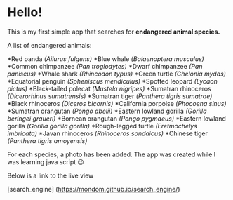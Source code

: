 # Hello!
This is my first simple app that searches for **endangered animal species.**

A list of endangered animals:

*Red panda _(Ailurus fulgens)_
*Blue whale _(Balaenoptera musculus)_
*Common chimpanzee _(Pan troglodytes)_
*Dwarf chimpanzee _(Pan paniscus)_
*Whale shark _(Rhincodon typus)_ 
*Green turtle _(Chelonia mydas)_
*Equatorial penguin _(Spheniscus mendiculus)_ 
*Spotted leopard _(Lycaon pictus)_ 
*Black-tailed polecat _(Mustela nigripes)_ 
*Sumatran rhinoceros _(Dicerorhinus sumatrensis)_
*Sumatran tiger _(Panthera tigris sumatrae)_
*Black rhinoceros _(Diceros bicornis)_
*California porpoise _(Phocoena sinus)_
*Sumatran orangutan _(Pongo abelii)_
*Eastern lowland gorilla _(Gorilla beringei graueri)_
*Bornean orangutan _(Pongo pygmaeus)_
*Eastern lowland gorilla _(Gorilla gorilla gorilla)_
*Rough-legged turtle _(Eretmochelys imbricata)_ 
*Javan rhinoceros _(Rhinoceros sondaicus)_
*Chinese tiger _(Panthera tigris amoyensis)_

For each species, a photo has been added.
The app was created while I was learning java script 😉

Below is a link to the live view

[search_engine] (https://mondom.github.io/search_engine/)